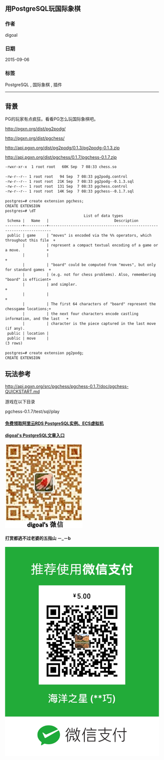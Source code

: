 ## 用PostgreSQL玩国际象棋  
                                                                                           
### 作者                                                                          
digoal                                                                          
                                                                          
### 日期                                                                           
2015-09-06                                                                  
                                                                            
### 标签                                                                          
PostgreSQL , 国际象棋 , 插件          
                                                                                      
----                                                                                      
                                                                                       
## 背景               
PG的玩家有点疯狂。看看PG怎么玩国际象棋吧。  
  
http://pgxn.org/dist/pg2podg/  
  
http://pgxn.org/dist/pgchess/  
  
http://api.pgxn.org/dist/pg2podg/0.1.3/pg2podg-0.1.3.zip  
  
http://api.pgxn.org/dist/pgchess/0.1.7/pgchess-0.1.7.zip  
  
```  
-rwxr-xr-x  1 root root   60K Sep  7 08:33 chess.so  
  
-rw-r--r-- 1 root root   94 Sep  7 08:33 pg2podg.control  
-rw-r--r-- 1 root root  21K Sep  7 08:33 pg2podg--0.1.3.sql  
-rw-r--r-- 1 root root  131 Sep  7 08:33 pgchess.control  
-rw-r--r-- 1 root root  14K Sep  7 08:33 pgchess--0.1.7.sql  
  
postgres=# create extension pgchess;  
CREATE EXTENSION  
postgres=# \dT  
                                    List of data types  
 Schema |   Name   |                              Description                                
--------+----------+-----------------------------------------------------------------------  
 public | game     | "moves" is encoded via the %% operators, which throughout this file  +  
        |          | represent a compact textual encoding of a game or a move.            +  
        |          |                                                                      +  
        |          | "board" could be computed from "moves", but only for standard games  +  
        |          | (e.g. not for chess problems). Also, remembering "board" is efficient+  
        |          | and simpler.                                                         +  
        |          |                                                                      +  
        |          | The first 64 characters of "board" represent the chessgame locations;+  
        |          | the next four characters encode castling information, and the last   +  
        |          | character is the piece captured in the last move (if any).  
 public | location |   
 public | move     |   
(3 rows)  
  
postgres=# create extension pg2podg;  
CREATE EXTENSION  
```  
  
## 玩法参考  
http://api.pgxn.org/src/pgchess/pgchess-0.1.7/doc/pgchess-QUICKSTART.md  
  
游戏在以下目录  
  
pgchess-0.1.7/test/sql/play  
  
  
  
  
  
  
  
  
  
  
  
  
  
  
#### [免费领取阿里云RDS PostgreSQL实例、ECS虚拟机](https://free.aliyun.com/ "57258f76c37864c6e6d23383d05714ea")
  
  
#### [digoal's PostgreSQL文章入口](https://github.com/digoal/blog/blob/master/README.md "22709685feb7cab07d30f30387f0a9ae")
  
  
![digoal's weixin](../pic/digoal_weixin.jpg "f7ad92eeba24523fd47a6e1a0e691b59")
  
  
  
  
  
  
#### 打赏都逃不过老婆的五指山 －_－b  
![wife's weixin ds](../pic/wife_weixin_ds.jpg "acd5cce1a143ef1d6931b1956457bc9f")
  
